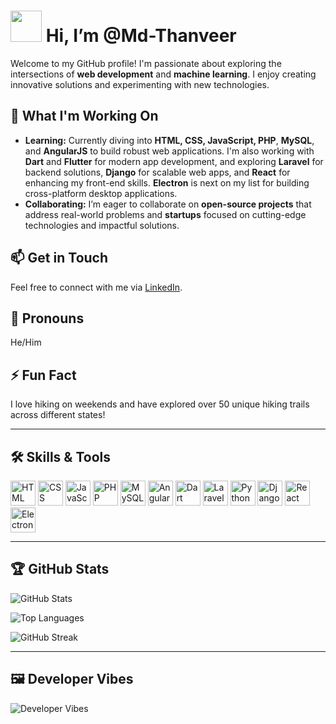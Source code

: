 # <img src="https://media.giphy.com/media/hvRJCLFzcasrR4ia7z/giphy.gif" width="50px"> Hi, I’m @Md-Thanveer

Welcome to my GitHub profile! I'm passionate about exploring the intersections of **web development** and **machine learning**. I enjoy creating innovative solutions and experimenting with new technologies.

## 🌟 What I'm Working On

- **Learning:** Currently diving into **HTML, CSS, JavaScript, PHP**, **MySQL**, and **AngularJS** to build robust web applications. I'm also working with **Dart** and **Flutter** for modern app development, and exploring **Laravel** for backend solutions, **Django** for scalable web apps, and **React** for enhancing my front-end skills. **Electron** is next on my list for building cross-platform desktop applications.
- **Collaborating:** I’m eager to collaborate on **open-source projects** that address real-world problems and **startups** focused on cutting-edge technologies and impactful solutions.

## 📫 Get in Touch

Feel free to connect with me via [LinkedIn](https://www.linkedin.com/in/yourprofile).

## 🧩 Pronouns

He/Him

## ⚡ Fun Fact

I love hiking on weekends and have explored over 50 unique hiking trails across different states!

---

## 🛠 Skills & Tools

<p align="left">
  <img src="https://cdn.jsdelivr.net/gh/devicons/devicon/icons/html5/html5-original.svg" alt="HTML" width="40" height="40"/>
  <img src="https://cdn.jsdelivr.net/gh/devicons/devicon/icons/css3/css3-original.svg" alt="CSS" width="40" height="40"/> 
  <img src="https://cdn.jsdelivr.net/gh/devicons/devicon/icons/javascript/javascript-original.svg" alt="JavaScript" width="40" height="40"/>
  <img src="https://cdn.jsdelivr.net/gh/devicons/devicon/icons/php/php-original.svg" alt="PHP" width="40" height="40"/>
  <img src="https://cdn.jsdelivr.net/gh/devicons/devicon/icons/mysql/mysql-original.svg" alt="MySQL" width="40" height="40"/>
  <img src="https://cdn.jsdelivr.net/gh/devicons/devicon/icons/angularjs/angularjs-original.svg" alt="AngularJS" width="40" height="40"/>
  <img src="https://cdn.jsdelivr.net/gh/devicons/devicon/icons/dart/dart-original.svg" alt="Dart" width="40" height="40"/>
  <img src="https://upload.wikimedia.org/wikipedia/commons/9/9a/Laravel.svg" alt="Laravel" width="40" height="40"/>
  <img src="https://cdn.jsdelivr.net/gh/devicons/devicon/icons/python/python-original.svg" alt="Python" width="40" height="40"/>
  <img src="https://cdn.jsdelivr.net/gh/devicons/devicon/icons/django/django-plain.svg" alt="Django" width="40" height="40"/>
  <img src="https://cdn.jsdelivr.net/gh/devicons/devicon/icons/react/react-original.svg" alt="React" width="40" height="40"/>
  <img src="https://cdn.jsdelivr.net/gh/devicons/devicon/icons/electron/electron-original.svg" alt="Electron" width="40" height="40"/>
</p>

---

## 🏆 GitHub Stats

<!-- GitHub Stats Card -->
![GitHub Stats](https://github-readme-stats.vercel.app/api?username=Md-Thanveer&show_icons=true&hide_title=true&hide=prs&count_private=true&include_all_commits=true&line_height=20&theme=radical)

<!-- Top Languages Card -->
![Top Languages](https://github-readme-stats.vercel.app/api/top-langs/?username=Md-Thanveer&layout=compact&theme=radical)

<!-- Streak Stats Card -->
![GitHub Streak](https://github-readme-streak-stats.herokuapp.com/?user=Md-Thanveer&theme=radical)

---

## 🖼️ Developer Vibes

![Developer Vibes](https://t3.ftcdn.net/jpg/08/24/71/98/240_F_824719896_gKb7ueuQjnBROHdABOJMvbiZ1vHX8Xiw.jpg)
